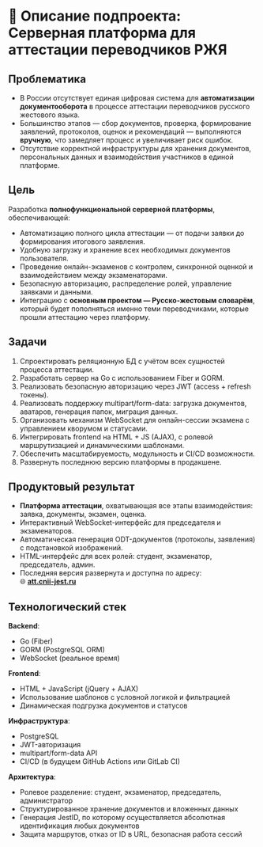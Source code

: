 # 📘 Описание подпроекта: Серверная платформа для аттестации переводчиков РЖЯ

## Проблематика

- В России отсутствует единая цифровая система для **автоматизации документооборота** в процессе аттестации переводчиков русского жестового языка.
- Большинство этапов — сбор документов, проверка, формирование заявлений, протоколов, оценок и рекомендаций — выполняются **вручную**, что замедляет процесс и увеличивает риск ошибок.
- Отсутствие корректной инфраструктуры для хранения документов, персональных данных и взаимодействия участников в единой платформе.

## Цель

Разработка **полнофункциональной серверной платформы**, обеспечивающей:

- Автоматизацию полного цикла аттестации — от подачи заявки до формирования итогового заявления.
- Удобную загрузку и хранение всех необходимых документов пользователя.
- Проведение онлайн-экзаменов с контролем, синхронной оценкой и взаимодействием между экзаменаторами.
- Безопасную авторизацию, распределение ролей, управление заявками и данными.
- Интеграцию с **основным проектом — Русско-жестовым словарём**, который будет пополняться именно теми переводчиками, которые прошли аттестацию через платформу.

## Задачи

1. Спроектировать реляционную БД с учётом всех сущностей процесса аттестации.
2. Разработать сервер на Go с использованием Fiber и GORM.
3. Реализовать безопасную авторизацию через JWT (access + refresh токены).
4. Реализовать поддержку multipart/form-data: загрузка документов, аватаров, генерация папок, миграция данных.
5. Организовать механизм WebSocket для онлайн-сессии экзамена с управлением кворумом и статусами.
6. Интегрировать frontend на HTML + JS (AJAX), с ролевой маршрутизацией и динамическими шаблонами.
7. Обеспечить масштабируемость, модульность и CI/CD возможности.
8. Развернуть последнюю версию платформы в продакшене.

## Продуктовый результат

- **Платформа аттестации**, охватывающая все этапы взаимодействия: заявка, документы, экзамен, оценка.
- Интерактивный WebSocket-интерфейс для председателя и экзаменаторов.
- Автоматическая генерация ODT-документов (протоколы, заявления) с подстановкой изображений.
- HTML-интерфейс для всех ролей: студент, экзаменатор, председатель, админ.
- Последняя версия развернута и доступна по адресу:  
  🌐 **[att.cnii-jest.ru](https://att.cnii-jest.ru)**

## Технологический стек

**Backend**:
- Go (Fiber)
- GORM (PostgreSQL ORM)
- WebSocket (реальное время)

**Frontend**:
- HTML + JavaScript (jQuery + AJAX)
- Использование шаблонов с условной логикой и фильтрацией
- Динамическая подгрузка документов и статусов

**Инфраструктура**:
- PostgreSQL
- JWT-авторизация
- multipart/form-data API
- CI/CD (в будущем GitHub Actions или GitLab CI)

**Архитектура**:
- Ролевое разделение: студент, экзаменатор, председатель, администратор
- Структурированное хранение документов и вложенных данных
- Генерация JestID, по которому осуществляется абсолютная идентификация любых документов
- Защита маршрутов, отказ от ID в URL, безопасная работа сессий

